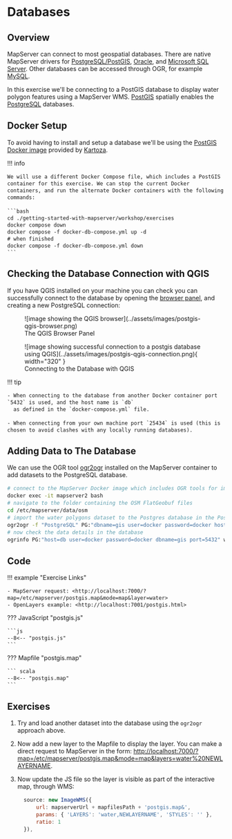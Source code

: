# Databases

## Overview

MapServer can connect to most geospatial databases. There are native MapServer drivers for [PostgreSQL/PostGIS](https://mapserver.org/input/vector/postgis.html),
[Oracle](https://mapserver.org/input/vector/oracle.html), and [Microsoft SQL Server](https://mapserver.org/input/vector/mssql.html). Other databases
can be accessed through OGR, for example [MySQL](https://mapserver.org/input/vector/mysql.html).

In this exercise we'll be connecting to a PostGIS database to display water polygon features using a MapServer WMS. [PostGIS](https://postgis.net/) spatially enables the [PostgreSQL](https://www.postgresql.org/)
databases. 

## Docker Setup

To avoid having to install and setup a database we'll be using the [PostGIS Docker image](https://hub.docker.com/r/kartoza/postgis/) provided
by [Kartoza](https://kartoza.com/).

!!! info

    We will use a different Docker Compose file, which includes a PostGIS container for this exercise. We can stop the current Docker containers, and run the alternate Docker containers with the following commands:

    ```bash
    cd ./getting-started-with-mapserver/workshop/exercises
    docker compose down
    docker compose -f docker-db-compose.yml up -d
    # when finished
    docker compose -f docker-db-compose.yml down
    ```


## Checking the Database Connection with QGIS

If you have QGIS installed on your machine you can check you can successfully connect to the database by opening the
[browser panel](https://docs.qgis.org/3.34/en/docs/user_manual/managing_data_source/opening_data.html#the-browser-panel), and
creating a new PostgreSQL connection:

<figure markdown="span">
  ![image showing the QGIS browser](../assets/images/postgis-qgis-browser.png)
  <figcaption>The QGIS Browser Panel</figcaption>
</figure>

<figure markdown="span">
  ![image showing successful connection to a postgis database using QGIS](../assets/images/postgis-qgis-connection.png){ width="320" }
  <figcaption>Connecting to the Database with QGIS</figcaption>
</figure>

!!! tip

    - When connecting to the database from another Docker container port `5432` is used, and the host name is `db`
      as defined in the `docker-compose.yml` file.

    - When connecting from your own machine port `25434` is used (this is chosen to avoid clashes with any locally running databases).

## Adding Data to The Database

We can use the OGR tool [ogr2ogr](https://gdal.org/programs/ogr2ogr.html) installed on the MapServer container to add datasets to the PostgreSQL database.

```bash
# connect to the MapServer Docker image which includes OGR tools for importing data
docker exec -it mapserver2 bash
# navigate to the folder containing the OSM FlatGeobuf files
cd /etc/mapserver/data/osm
# import the water polygons dataset to the Postgres database in the Postgres Docker image
ogr2ogr -f "PostgreSQL" PG:"dbname=gis user=docker password=docker host=db port=5432" -nln water_a water_a.fgb
# now check the data details in the database
ogrinfo PG:"host=db user=docker password=docker dbname=gis port=5432" water_a -summary
```

## Code

<!--

Online example not available as no PostGIS installation on the server

<div class="map">
  <iframe src="https://mapserver.github.io/getting-started-with-mapserver-demo/postgis.html"></iframe>
</div>
-->

!!! example "Exercise Links"

    - MapServer request: <http://localhost:7000/?map=/etc/mapserver/postgis.map&mode=map&layer=water>
    - OpenLayers example: <http://localhost:7001/postgis.html>

??? JavaScript "postgis.js"

    ```js
    --8<-- "postgis.js"
    ```

??? Mapfile "postgis.map"

    ``` scala
    --8<-- "postgis.map"
    ```

## Exercises

1. Try and load another dataset into the database using the `ogr2ogr` approach above.
2. Now add a new layer to the Mapfile to display the layer. You can make a direct request to MapServer in the form:
  <http://localhost:7000/?map=/etc/mapserver/postgis.map&mode=map&layers=water%20NEWLAYERNAME>.
3. Now update the JS file so the layer is visible as part of the interactive map, through WMS:

    ```js
      source: new ImageWMS({
          url: mapserverUrl + mapfilesPath + 'postgis.map&',
          params: { 'LAYERS': 'water,NEWLAYERNAME', 'STYLES': '' },
          ratio: 1
      }),
    ```
